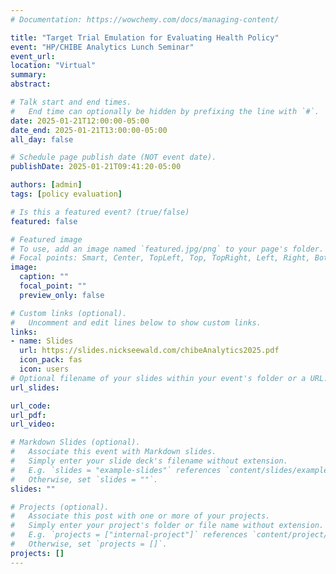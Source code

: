 ```yaml
---
# Documentation: https://wowchemy.com/docs/managing-content/

title: "Target Trial Emulation for Evaluating Health Policy"
event: "HP/CHIBE Analytics Lunch Seminar"
event_url:
location: "Virtual"
summary:
abstract:

# Talk start and end times.
#   End time can optionally be hidden by prefixing the line with `#`.
date: 2025-01-21T12:00:00-05:00
date_end: 2025-01-21T13:00:00-05:00
all_day: false

# Schedule page publish date (NOT event date).
publishDate: 2025-01-21T09:41:20-05:00

authors: [admin]
tags: [policy evaluation]

# Is this a featured event? (true/false)
featured: false

# Featured image
# To use, add an image named `featured.jpg/png` to your page's folder. 
# Focal points: Smart, Center, TopLeft, Top, TopRight, Left, Right, BottomLeft, Bottom, BottomRight.
image:
  caption: ""
  focal_point: ""
  preview_only: false

# Custom links (optional).
#   Uncomment and edit lines below to show custom links.
links:
- name: Slides
  url: https://slides.nickseewald.com/chibeAnalytics2025.pdf
  icon_pack: fas
  icon: users
# Optional filename of your slides within your event's folder or a URL.
url_slides:

url_code:
url_pdf:
url_video:

# Markdown Slides (optional).
#   Associate this event with Markdown slides.
#   Simply enter your slide deck's filename without extension.
#   E.g. `slides = "example-slides"` references `content/slides/example-slides.md`.
#   Otherwise, set `slides = ""`.
slides: ""

# Projects (optional).
#   Associate this post with one or more of your projects.
#   Simply enter your project's folder or file name without extension.
#   E.g. `projects = ["internal-project"]` references `content/project/deep-learning/index.md`.
#   Otherwise, set `projects = []`.
projects: []
---
```

